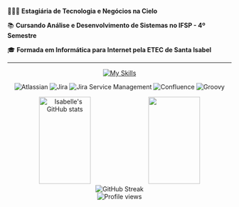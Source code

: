 👩🏻‍💻 **Estagiária de Tecnologia e Negócios na Cielo**

📚 **Cursando Análise e Desenvolvimento de Sistemas no IFSP - 4º Semestre**

🎓 **Formada em Informática para Internet pela ETEC de Santa Isabel**

<hr>
<div align="center">

[![My Skills](https://skillicons.dev/icons?i=html,css,js,ts,cypress,py,flask,mysql,git,react,php,java,tailwind,postman,figma&theme=dark)](https://skillicons.dev)

![Atlassian](https://img.shields.io/badge/Atlassian-0052CC?style=for-the-badge&logo=atlassian&logoColor=white) ![Jira](https://img.shields.io/badge/Jira-0052CC?style=for-the-badge&logo=Jira&logoColor=white) ![Jira Service Management](https://img.shields.io/badge/Jira_Service_Management-0052CC?style=for-the-badge&logo=jira&logoColor=white) ![Confluence](https://img.shields.io/badge/Confluence-172B4D?style=for-the-badge&logo=Confluence&logoColor=white) ![Groovy](https://img.shields.io/badge/Groovy-4298B8?style=for-the-badge&logo=Apache%20Groovy&logoColor=white)

</div>

<div align="center">
  <img width="48%" height="195px" src="https://github-readme-stats.vercel.app/api?username=belleruivo&show_icons=true&count_private=true&hide_border=false&title_color=4A90E2&icon_color=4A90E2&text_color=c9d1d9&bg_color=0d1117&border_color=4A90E2" alt="Isabelle's GitHub stats" />
  <img width="48%" height="195px" src="https://github-readme-stats.vercel.app/api/top-langs/?username=belleruivo&layout=compact&hide_border=false&title_color=4A90E2&text_color=c9d1d9&bg_color=0d1117&border_color=4A90E2" />
</div>

<div align="center">
  <img src="https://github-readme-streak-stats.herokuapp.com?user=belleruivo&theme=dark&hide_border=false&stroke=4A90E2&ring=4A90E2&fire=4A90E2&currStreakLabel=4A90E2&border=4A90E2" alt="GitHub Streak" />
</div>

<div align="center">
  <img src="https://komarev.com/ghpvc/?username=belleruivo&color=9966CC&style=flat-square&label=Visualizações+do+perfil" alt="Profile views" />
</div>
